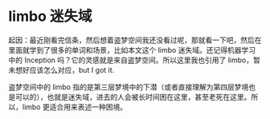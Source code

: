 # limbo 迷失域

起因：最近刚看完信条，然后想着盗梦空间我还没看过呢，那就看一下吧，然后在里面就学到了很多的单词和场景，比如本文这个 limbo 迷失域。还记得机器学习中的 Inception 吗？它的灵感就是来自盗梦空间。所以这里我也引用了 limbo，暂未想好应该怎么对应，but I got it.

盗梦空间中的 limbo 指的是第三层梦境中的下潜（或者直接理解为第四层梦境也是可以的），也就是迷失域，进去的人会被长时间困在这里，甚至老死在这里。所以，limbo 更适合用来表述一种困境。
